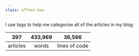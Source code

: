 ```yaml
---
class: offset-box
---
```


<p>I use tags to help me categorise all of the articles in my blog:</p>

<table class="stats-table">
    <thead>
        <tr>
            <th style="text-align: center;">397</th>
            <th style="text-align: center;">433,969</th>
            <th style="text-align: center;">36,566</th>
        </tr>
    </thead>
    <tbody>
        <tr>
            <td style="text-align: center;">articles</td>
            <td style="text-align: center;">words</td>
            <td style="text-align: center;">lines of code</td>
        </tr>
    </tbody>
</table>